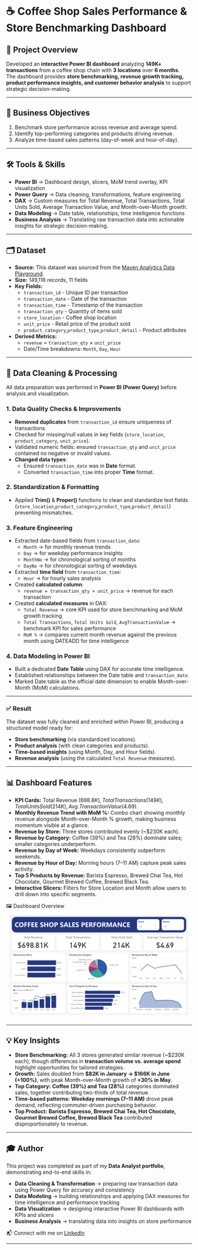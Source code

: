 # ☕ Coffee Shop Sales Performance & Store Benchmarking Dashboard  
## 📌 Project Overview  
Developed an **interactive Power BI dashboard** analyzing **149K+ transactions** from a coffee shop chain with **3 locations** over **6 months**.  
The dashboard provides **store benchmarking, revenue growth tracking, product performance insights, and customer behavior analysis** to support strategic decision-making.  

---

## 🎯 Business Objectives  
1. Benchmark store performance across revenue and average spend.  
2. Identify top-performing categories and products driving revenue.  
3. Analyze time-based sales patterns (day-of-week and hour-of-day).  

---

## 🛠 Tools & Skills 
- **Power BI** → Dashboard design, slicers, MoM trend overlay, KPI visualization  
- **Power Query** → Data cleaning, transformations, feature engineering 
- **DAX** → Custom measures for Total Revenue, Total Transactions, Total Units Sold, Average Transaction Value, and Month-over-Month growth.
- **Data Modeling** → Date table, relationships, time intelligence functions  
- **Business Analysis** → Translating raw transaction data into actionable insights for strategic decision-making.   

---

## 🗂 Dataset  
- **Source:** This dataset was sourced from the [Maven Analytics Data Playground](https://mavenanalytics.io/data-playground/coffee-shop-sales).  
- **Size:** 149,116 records, 11 fields  
- **Key Fields:**
  - `transaction_id` - Unique ID per transaction
  - `transaction_date` -  Date of the transaction
  - `transaction_time` - Timestamp of the transaction
  - `transaction_qty` - Quantity of items sold
  - `store_location` - Coffee shop location
  - `unit_price` - Retail price of the product sold
  - `product_category`,`product_type`,`product_detail` - Product attributes
- **Derived Metrics:**  
  - `revenue` = `transaction_qty` × `unit_price`  
  - Date/Time breakdowns: `Month`, `Day`, `Hour`  

---

## 🧹 Data Cleaning & Processing

All data preparation was performed in **Power BI (Power Query)** before analysis and visualization.  

### 1. Data Quality Checks & Improvements  
- **Removed duplicates** from `transaction_id` ensure uniqueness of transactions.  
- Checked for missing/null values in key fields (`store_location`, `product_category`, `unit_price`).  
- Validated numeric fields: ensured `transaction_qty` and `unit_price` contained no negative or invalid values. 
- **Changed data types**:  
  - Ensured `transaction_date` was in **Date** format.  
  - Converted `transaction_time` into proper **Time** format.  

### 2. Standardization & Formatting  
- Applied **Trim()** & **Proper()** functions to clean and standardize text fields (`store_location`,`product_category`,`product_type`,`product_detail`) preventing mismatches.	

### 3. Feature Engineering  
- Extracted date-based fields from `transaction_date`:  
  - `Month` → for monthly revenue trends  
  - `Day` → for weekday performance insights  
  - `MonthNo` → for chronological sorting of months  
  - `DayNo` → for chronological sorting of weekdays  
- Extracted **time field** from `transaction_time`:  
  - `Hour` → for hourly sales analysis  
- Created **calculated column**:  
  - `revenue = transaction_qty × unit_price` → revenue for each transaction
- Created **calculated measures** in DAX:  
  - `Total Revenue` → core KPI used for store benchmarking and MoM growth tracking 
  - `Total Transactions`, `Total Units Sold`, `AvgTransactionValue` → benchmark KPI for sales performance
  - `MoM %` → compares current month revenue against the previous month using DATEADD for time intelligence  

### 4. Data Modeling in Power BI  
- Built a dedicated **Date Table** using DAX for accurate time intelligence.  
- Established relationships between the Date table and `transaction_date`.  
- Marked Date table as the official date dimension to enable Month-over-Month (MoM) calculations.

---

### ✅ Result  
The dataset was fully cleaned and enriched within Power BI, producing a structured model ready for:  
- **Store benchmarking** (via standardized locations).  
- **Product analysis** (with clean categories and products).  
- **Time-based insights** (using Month, Day, and Hour fields).  
- **Revenue analysis** (using the calculated `Total Revenue` measures).  

---

## 📊 Dashboard Features  
- **KPI Cards:** Total Revenue ($698.8K), Total Transactions (149K), Total Units Sold (214K), Avg. Transaction Value ($4.69).  
- **Monthly Revenue Trend with MoM %:** Combo chart showing monthly revenue alongside Month-over-Month % growth, making business momentum visible at a glance.  
- **Revenue by Store:** Three stores contributed evenly (~$230K each).  
- **Revenue by Category:** Coffee (39%) and Tea (28%) dominate sales; smaller categories underperform.  
- **Revenue by Day of Week:** Weekdays consistently outperform weekends.  
- **Revenue by Hour of Day:** Morning hours (7–11 AM) capture peak sales activity.  
- **Top 5 Products by Revenue:** Barista Espresso, Brewed Chai Tea, Hot Chocolate, Gourmet Brewed Coffee, Brewed Black Tea.  
- **Interactive Slicers:** Filters for Store Location and Month allow users to drill down into specific segments.

🖼️ Dashboard Overview ![Dashboard Overview](dashboard.jpg)

---

## 💡 Key Insights  
- **Store Benchmarking:** All 3 stores generated similar revenue (~$230K each), though differences in **transaction volume vs. average spend** highlight opportunities for tailored strategies.  
- **Growth:** Sales doubled from **$82K in January → $166K in June (+100%)**, with peak Month-over-Month growth of **+30% in May**.  
- **Top Category:** **Coffee (39%) and Tea (28%)** categories dominated sales, together contributing two-thirds of total revenue.  
- **Time-based patterns:** **Weekday mornings (7–11 AM)** drove peak demand, reflecting commuter-driven purchasing behavior.  
- **Top Product:** **Barista Espresso, Brewed Chai Tea, Hot Chocolate, Gourmet Brewed Coffee, Brewed Black Tea** contributed disproportionately to revenue. 

---

## 🎓 Author
This project was completed as part of my **Data Analyst portfolio**, demonstrating end-to-end skills in:  
- **Data Cleaning & Transformation** → preparing raw transaction data using Power Query for accuracy and consistency  
- **Data Modeling** → building relationships and applying DAX measures for time intelligence and performance tracking  
- **Data Visualization** → designing interactive Power BI dashboards with KPIs and slicers  
- **Business Analysis** → translating data into insights on store performance

📬 Connect with me on [LinkedIn](https://www.linkedin.com/)

---
